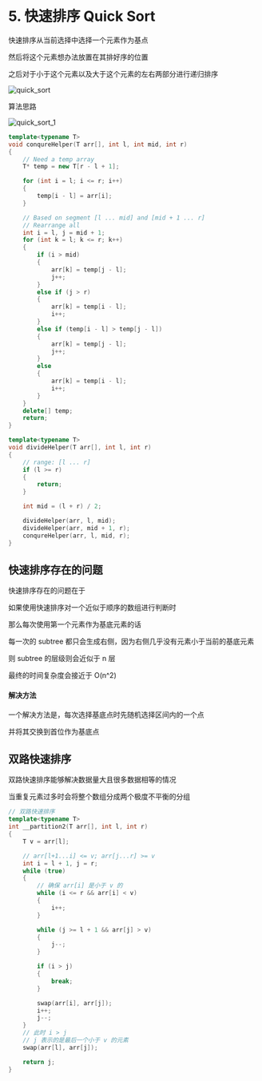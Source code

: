 # 5. 快速排序 Quick Sort

快速排序从当前选择中选择一个元素作为基点

然后将这个元素想办法放置在其排好序的位置

之后对于小于这个元素以及大于这个元素的左右两部分进行递归排序

![quick_sort](https://github.com/harlan0103/Note/blob/master/.assets/DataStructure%26Algorithm/quick_sort.png)

算法思路

![quick_sort_1](https://github.com/harlan0103/Note/blob/master/.assets/DataStructure%26Algorithm/quick_sort_1.png)



```C++
template<typename T>
void conqureHelper(T arr[], int l, int mid, int r)
{
    // Need a temp array
    T* temp = new T[r - l + 1];

    for (int i = l; i <= r; i++)
    {
        temp[i - l] = arr[i];
    }

    // Based on segment [l ... mid] and [mid + 1 ... r]
    // Rearrange all
    int i = l, j = mid + 1;
    for (int k = l; k <= r; k++)
    {
        if (i > mid)
        {
            arr[k] = temp[j - l];
            j++;
        }
        else if (j > r)
        {
            arr[k] = temp[i - l];
            i++;
        }
        else if (temp[i - l] > temp[j - l])
        {
            arr[k] = temp[j - l];
            j++;
        }
        else
        {
            arr[k] = temp[i - l];
            i++;
        }
    }
    delete[] temp;
    return;
}

template<typename T>
void divideHelper(T arr[], int l, int r)
{
    // range: [l ... r]
    if (l >= r)
    {
        return;
    }

    int mid = (l + r) / 2;

    divideHelper(arr, l, mid);
    divideHelper(arr, mid + 1, r);
    conqureHelper(arr, l, mid, r);
}
```



## 快速排序存在的问题

快速排序存在的问题在于

如果使用快速排序对一个近似于顺序的数组进行判断时

那么每次使用第一个元素作为基底元素的话

每一次的 subtree 都只会生成右侧，因为右侧几乎没有元素小于当前的基底元素

则 subtree 的层级则会近似于 n 层

最终的时间复杂度会接近于 O(n^2)



#### 解决方法

一个解决方法是，每次选择基底点时先随机选择区间内的一个点

并将其交换到首位作为基底点



## 双路快速排序

双路快速排序能够解决数据量大且很多数据相等的情况

当重复元素过多时会将整个数组分成两个极度不平衡的分组



```C++
// 双路快速排序
template<typename T>
int __partition2(T arr[], int l, int r)
{
    T v = arr[l];

    // arr[l+1...i] <= v; arr[j...r] >= v
    int i = l + 1, j = r;
    while (true)
    {
        // 确保 arr[i] 是小于 v 的
        while (i <= r && arr[i] < v)
        {
            i++;
        }

        while (j >= l + 1 && arr[j] > v)
        {
            j--;
        }

        if (i > j)
        {
            break;
        }

        swap(arr[i], arr[j]);
        i++;
        j--;
    }
    // 此时 i > j
    // j 表示的是最后一个小于 v 的元素
    swap(arr[l], arr[j]);

    return j;
}
```

